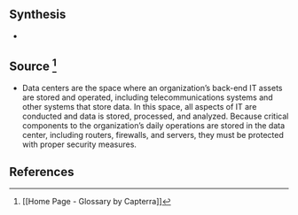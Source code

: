 ## Synthesis
- 
## Source [^1]
- Data centers are the space where an organization’s back-end IT assets are stored and operated, including telecommunications systems and other systems that store data. In this space, all aspects of IT are conducted and data is stored, processed, and analyzed. Because critical components to the organization’s daily operations are stored in the data center, including routers, firewalls, and servers, they must be protected with proper security measures.
## References

[^1]: [[Home Page - Glossary by Capterra]]